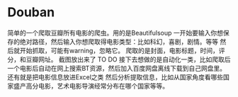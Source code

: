 # Douban
简单的一个爬取豆瓣所有电影的爬虫。用的是Beautifulsoup
一开始要输入你想保存的绝对路径，然后输入你想爬取得电影类型：比如科幻，喜剧，剧情。等等
然后就开始抓取，可能有warning，忽略它。
爬取的是封面，电影标题，时间，评分，和豆瓣网址。
截图放出来了
TO DO
接下去想做的是自动化一类，比如爬取后一个电影后自动在网上搜索BT资源，然后加入百度网盘离线下载到自己网盘里。
还有就是把电影信息放进Excel之类
然后分析提取信息，比如从国家角度看哪些国家盛产高分电影，艺术电影导演经常分布在哪个国家等等。

